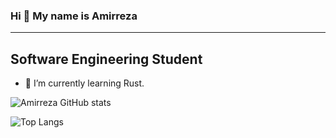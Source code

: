 ### Hi 👋 My name is Amirreza
---

 Software Engineering Student
---

- 🌱 I’m currently learning Rust.



![Amirreza GitHub stats](https://github-readme-stats.vercel.app/api?username=bzamr?theme=tokyonight)

![Top Langs](https://github-readme-stats.vercel.app/api/top-langs/?username=bzamr?theme=tokyonight)


<!--
**bzamr/bzamr** is a ✨ _special_ ✨ repository because its `README.md` (this file) appears on your GitHub profile.

Here are some ideas to get you started:

- 🔭 I’m currently working on ...
- 👯 I’m looking to collaborate on ...
- 🤔 I’m looking for help with ...
- 💬 Ask me about ...
- 📫 How to reach me: ...
- 😄 Pronouns: ...
- ⚡ Fun fact: ...
-->
